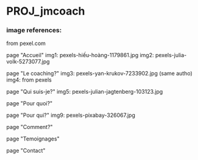 # PROJ_jmcoach




### image references:

from pexel.com

page "Accueil"
img1:   pexels-hiếu-hoàng-1179861.jpg
img2:   pexels-julia-volk-5273077.jpg

page "Le coaching?"
img3:   pexels-yan-krukov-7233902.jpg (same autho)
img4:   from pexels

page "Qui suis-je?"
img5:   pexels-julian-jagtenberg-103123.jpg


page "Pour quoi?"

page "Pour qui?"
img9:   pexels-pixabay-326067.jpg



page "Comment?"

page "Temoignages"

page "Contact"



